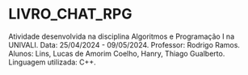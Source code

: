 # LIVRO_CHAT_RPG
Atividade desenvolvida na disciplina Algoritmos e Programação I na UNIVALI.
Data: 25/04/2024 - 09/05/2024.
Professor: Rodrigo Ramos.
Alunos: Lins, Lucas de Amorim Coelho, Hanry, Thiago Gualberto.
Linguagem utilizada: C++.
